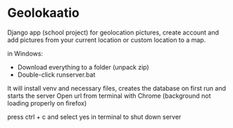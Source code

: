# Geolokaatio
 Django app (school project) for geolocation pictures, create account and add pictures from your current location or custom location to a map.

in Windows:
- Download everything to a folder (unpack zip)
- Double-click runserver.bat

It will install venv and necessary files, creates the database on first run and starts the server
Open url from terminal with Chrome (background not loading properly on firefox)

press ctrl + c and select yes in terminal to shut down server
